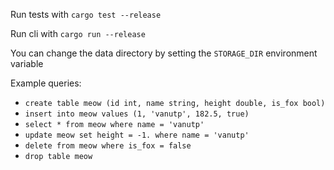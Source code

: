 Run tests with `cargo test --release`

Run cli with `cargo run --release`

You can change the data directory by setting the `STORAGE_DIR` environment variable

Example queries:

- `create table meow (id int, name string, height double, is_fox bool)`
- `insert into meow values (1, 'vanutp', 182.5, true)`
- `select * from meow where name = 'vanutp'`
- `update meow set height = -1. where name = 'vanutp'`
- `delete from meow where is_fox = false`
- `drop table meow`
